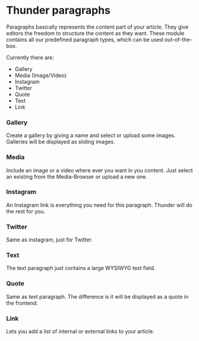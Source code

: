 # Thunder paragraphs

Paragraphs basically represents the content part of your article. They give editors the freedom to structure the content as they want.
These module contains all our predefined paragraph types, which can be used out-of-the-box.

Currently there are:

- Gallery
- Media (Image/Video)
- Instagram
- Twitter
- Quote
- Text
- Link

### Gallery
Create a gallery by giving a name and select or upload some images. Galleries will be displayed as sliding images.

### Media
Include an image or a video where ever you want in you content. Just select an existing from the Media-Browser or upload a new one.

### Instagram
An Instagram link is everything you need for this paragraph. Thunder will do the rest for you.

### Twitter
Same as instagram, just for Twitter.

### Text
The text paragraph just contains a large WYSIWYG text field.

### Quote
Same as text paragraph. The difference is it will be displayed as a quote in the frontend.

### Link
Lets you add a list of internal or external links to your article.
